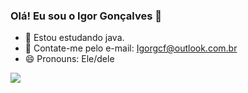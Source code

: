 ### Olá! Eu sou o Igor Gonçalves 👋

- 🌱 Estou estudando java.
- 💬 Contate-me pelo e-mail: Igorgcf@outlook.com.br
- 😄 Pronouns: Ele/dele

<dev>
  <a href="https://www.linkedin.com/in/igu-goncalves/" target="_blank"><img src="https://img.shields.io/badge/-LinkedIn-%230077B5?style=for-the-badge&logo=linkedin&logoColor=white" target="_blank"></a> 
</dev>
